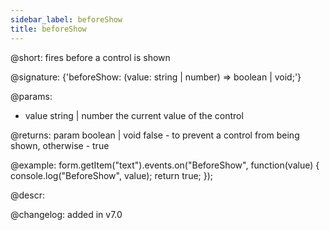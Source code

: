 ```yaml
---
sidebar_label: beforeShow
title: beforeShow
---          
```


@short: fires before a control is shown
 
@signature: {'beforeShow: (value: string | number) => boolean | void;'}

@params:
- value     string | number     the current value of the control

@returns:
param   boolean | void     false - to prevent a control from being shown, otherwise - true

@example:
form.getItem("text").events.on("BeforeShow", function(value) {
    console.log("BeforeShow", value);
    return true;
});

@descr:

@changelog: added in v7.0
